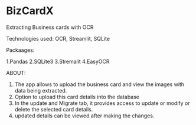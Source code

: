 # BizCardX
Extracting Business cards with OCR

Technologies used:
OCR,
Streamlit,
SQLite

Packaages:

1.Pandas
2.SQLite3
3.Stremalit
4.EasyOCR

ABOUT:

1. The app allows to upload the business card and view the images with data being extracted.
2. Option to upload this card details into the database
3. In the update and Migrate tab, it provides access to update or modify or delete the selected card details.
4. updated details can be viewed after making the changes.

